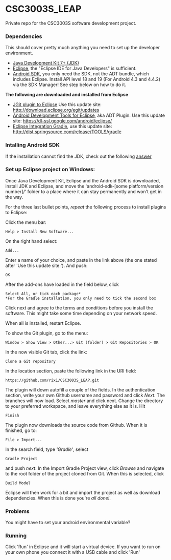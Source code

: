 CSC3003S_LEAP
=============

Private repo for the CSC3003S software development project.

### Dependencies

This should cover pretty much anything you need to set up the developer environment.

  * [Java Development Kit 7+ (JDK)](http://www.oracle.com/technetwork/java/javase/downloads/index.html)
  * [Eclipse](http://www.eclipse.org/downloads/), the "Eclipse IDE for Java Developers" is sufficient.
  * [Android SDK](http://developer.android.com/sdk/installing.html), you only need the SDK, not the ADT bundle, which includes Eclipse. Install API level 18 and 19 (For Android 4.3 and 4.4.2) via the SDK Manager! See step below on how to do it.


**The following are downloaded and installed from Eclipse**
	
  * [JGit plugin to Eclipse](http://eclipse.org/egit/download/) Use this update site: http://download.eclipse.org/egit/updates
  * [Android Development Tools for Eclipse](http://developer.android.com/tools/sdk/eclipse-adt.html), aka ADT Plugin. Use this update site: https://dl-ssl.google.com/android/eclipse/
  * [Eclipse Integration Gradle](https://github.com/spring-projects/eclipse-integration-gradle/), use this update site: http://dist.springsource.com/release/TOOLS/gradle


### Intalling Android SDK

If the installation cannot find the JDK, check out the following [answer](http://stackoverflow.com/a/9818884)

### Set up Eclipse project on Windows:

Once Java Development Kit, Eclipse and the Android SDK is downloaded, install JDK and Eclipse, and move the 'android-sdk-[some platform/version number]/' folder to a place where it can stay permanently and won't get in the way.

For the three last bullet points, *repeat* the following process to install plugins to Eclipse:
		
Click the menu bar: 
		
	Help > Install New Software...
		
On the right hand select:

	Add...
		
Enter a name of your choice, and paste in the link above (the one stated after 'Use this update site:'). And push:
		
	OK
		
After the add-ons have loaded in the field below, click 

	Select All, or tick each package*	
	*For the Gradle installation, you only need to tick the second box

Click next and agree to the terms and conditions before you install the software. This might take some time depending on your network speed.

When all is installed, restart Eclipse. 

To show the Git plugin, go to the menu:

	Window > Show View > Other...> Git (folder) > Git Repositories > OK

In the now visible Git tab, click the link:

	Clone a Git repository
	
In the location section, paste the following link in the URI field:

	https://github.com/rix1/CSC3003S_LEAP.git

The plugin will down autofill a couple of the fields. In the authentication section, write your own Github username and password and click *Next*. The branches will now load. Select *master* and click next. Change the directory to your preferred workspace, and leave everything else as it is. Hit 

	Finish

The plugin now downloads the source code from Github. When it is finished, go to:

	File > Import...

In the search field, type *'Gradle'*, select 

	Gradle Project

and push *next*. In the Import Gradle Project view, click *Browse* and navigate to the root folder of the project cloned from Git. When this is selected, click

	Build Model
	
Eclipse will then work for a bit and import the project as well as download dependencies. When this is done you're *all done!*.

### Problems

You might have to set your android environmental variable? 


### Running

Click 'Run' in Eclipse and it will start a virtual device. If you want to run on your own phone you connect it with a USB cable and click 'Run'